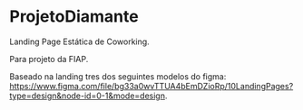 # ProjetoDiamante
Landing Page Estática de Coworking.

Para projeto da FIAP.

Baseado na landing tres dos seguintes modelos do figma: https://www.figma.com/file/bg33a0wvTTUA4bEmDZioRp/10LandingPages?type=design&node-id=0-1&mode=design.

